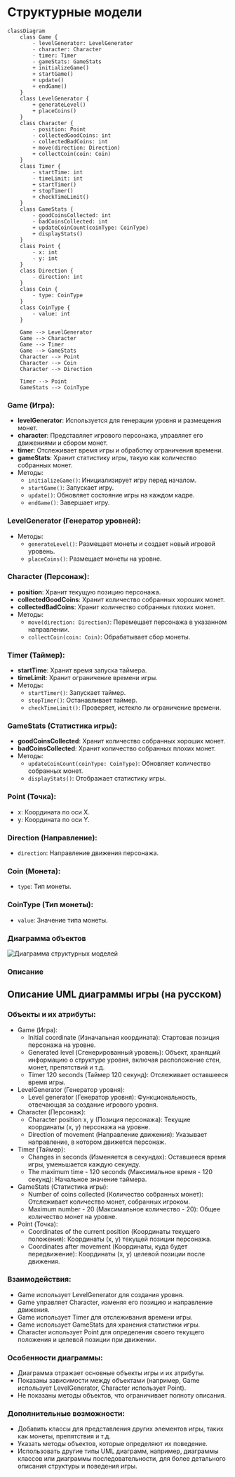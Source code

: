 # Структурные модели

```mermaid
classDiagram
    class Game {
        - levelGenerator: LevelGenerator
        - character: Character
        - timer: Timer
        - gameStats: GameStats
        + initializeGame()
        + startGame()
        + update()
        + endGame()
    }
    class LevelGenerator {
        + generateLevel()
        + placeCoins()
    }
    class Character {
        - position: Point
        - collectedGoodCoins: int
        - collectedBadCoins: int
        + move(direction: Direction)
        + collectCoin(coin: Coin)
    }
    class Timer {
        - startTime: int
        - timeLimit: int
        + startTimer()
        + stopTimer()
        + checkTimeLimit()
    }
    class GameStats {
        - goodCoinsCollected: int
        - badCoinsCollected: int
        + updateCoinCount(coinType: CoinType)
        + displayStats()
    }
    class Point {
        - x: int
        - y: int
    }
    class Direction {
        - direction: int
    }
    class Coin {
        - type: CoinType
    }
    class CoinType {
        - value: int
    }

    Game --> LevelGenerator
    Game --> Character
    Game --> Timer
    Game --> GameStats
    Character --> Point
    Character --> Coin
    Character --> Direction
 
    Timer --> Point
    GameStats --> CoinType
```


### Game (Игра):
- **levelGenerator**: Используется для генерации уровня и размещения монет.
- **character**: Представляет игрового персонажа, управляет его движениями и сбором монет.
- **timer**: Отслеживает время игры и обработку ограничения времени.
- **gameStats**: Хранит статистику игры, такую как количество собранных монет.
- Методы:
  - `initializeGame()`: Инициализирует игру перед началом.
  - `startGame()`: Запускает игру.
  - `update()`: Обновляет состояние игры на каждом кадре.
  - `endGame()`: Завершает игру.

### LevelGenerator (Генератор уровней):
- Методы:
  - `generateLevel()`: Размещает монеты и создает новый игровой уровень.
  - `placeCoins()`: Размещает монеты на уровне.

### Character (Персонаж):
- **position**: Хранит текущую позицию персонажа.
- **collectedGoodCoins**: Хранит количество собранных хороших монет.
- **collectedBadCoins**: Хранит количество собранных плохих монет.
- Методы:
  - `move(direction: Direction)`: Перемещает персонажа в указанном направлении.
  - `collectCoin(coin: Coin)`: Обрабатывает сбор монеты.

### Timer (Таймер):
- **startTime**: Хранит время запуска таймера.
- **timeLimit**: Хранит ограничение времени игры.
- Методы:
  - `startTimer()`: Запускает таймер.
  - `stopTimer()`: Останавливает таймер.
  - `checkTimeLimit()`: Проверяет, истекло ли ограничение времени.

### GameStats (Статистика игры):
- **goodCoinsCollected**: Хранит количество собранных хороших монет.
- **badCoinsCollected**: Хранит количество собранных плохих монет.
- Методы:
  - `updateCoinCount(coinType: CoinType)`: Обновляет количество собранных монет.
  - `displayStats()`: Отображает статистику игры.

### Point (Точка):
- x: Координата по оси X.
- y: Координата по оси Y.

### Direction (Направление):
- `direction`: Направление движения персонажа.

### Coin (Монета):
- `type`: Тип монеты.

### CoinType (Тип монеты):
- `value`: Значение типа монеты.


### Диаграмма объектов
![Диаграмма структурных моделей](https://www.planttext.com/api/plantuml/png/RL9BRaCX3Dnp2k-R9wKvG1IfYsowgDHSW82JKF6fm2-AL7LLzO2vKGqXGAkoG69iZyTZDebafDbP8SB-3HN1LZg43m5y7i1uGqPQK254RRmah84ZUepyr63nZBQYP1n6U5mj8Q4ANYVnsNYVSzxsLXPYwr3AxtIC3nLF9ncb8kp9gY7l8R6ouE7wlO3hLurh4xamm-40BfpHeQU1SLVq3Mp-Y8c7R79lWTq9mScBSRCh8y7qQwQ1C9lrIf9I8_MpstCFxg-2yOblQpaJTOtVUMlU1AjbZWoSBrn7NMHpFcLIOcbgZf7dQXxyaoaFsQJH0L7sEathFuleUBExGyMl_cpJYhwQZ1V5t6A3NlDN-W40)

### Описание 
## Описание UML диаграммы игры (на русском)

### Объекты и их атрибуты:

* Game (Игра):
    * Initial coordinate (Изначальная координата): Стартовая позиция персонажа на уровне.
    * Generated level (Сгенерированный уровень): Объект, хранящий информацию о структуре уровня, включая расположение стен, монет, препятствий и т.д.
    * Timer 120 seconds (Таймер 120 секунд): Отслеживает оставшееся время игры.
* LevelGenerator (Генератор уровня):
    * Level generator (Генератор уровня): Функциональность, отвечающая за создание игрового уровня.
* Character (Персонаж):
    * Character position х, у (Позиция персонажа): Текущие координаты (x, y) персонажа на уровне.
    * Direction of movement (Направление движения): Указывает направление, в котором движется персонаж.
* Timer (Таймер):
    * Changes in seconds (Изменяется в секундах): Оставшееся время игры, уменьшается каждую секунду.
    * The maximum time - 120 seconds (Максимальное время - 120 секунд): Начальное значение таймера.
* GameStats (Статистика игры):
    * Number of coins collected (Количество собранных монет): Отслеживает количество монет, собранных игроком.
    * Maximum number - 20 (Максимальное количество - 20): Общее количество монет на уровне.
* Point (Точка):
    * Coordinates of the current position (Координаты текущего положения): Координаты (x, y) текущей позиции персонажа.
    * Coordinates after movement (Координаты, куда будет передвижение): Координаты (x, y) целевой позиции после движения.

### Взаимодействия:

* Game использует LevelGenerator для создания уровня.
* Game управляет Character, изменяя его позицию и направление движения.
* Game использует Timer для отслеживания времени игры.
* Game использует GameStats для хранения статистики игры.
* Character использует Point для определения своего текущего положения и целевой позиции при движении.

### Особенности диаграммы:

* Диаграмма отражает основные объекты игры и их атрибуты. 
* Показаны зависимости между объектами (например, Game использует LevelGenerator, Character использует Point).
* Не показаны методы объектов, что ограничивает полноту описания.


### Дополнительные возможности:

* Добавить классы для представления других элементов игры, таких как монеты, препятствия и т.д.
* Указать методы объектов, которые определяют их поведение.
* Использовать другие типы UML диаграмм, например, диаграммы классов или диаграммы последовательности, для более детального описания структуры и поведения игры.
